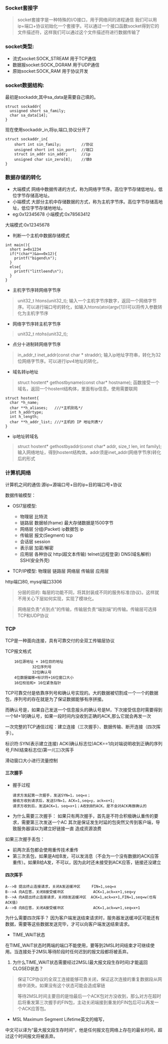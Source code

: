 ### Socket套接字
> socket套接字是一种特殊的I/O接口，用于网络间的进程通信
我们可以用ip+端口+协议初始化一个套接字。可以通过一个接口函数socket得到它的文件描述符，这样我们可以通过这个文件描述符进行数据传输了

### socket类型:
+ 流式socket:SOCK_STREAM 用于TCP通信
+ 数据报socket:SOCK_DGRAM 用于UDP通信
+ 原始socket:SOCK_RAM 用于协议开发

### socket数据结构:
最初是sockaddr,其中sa_data是需要自己填的。
```
struct sockaddr{
  unsigned short sa_family;
  char sa_data[14]; 
}
```
现在使用sockaddr_in,将ip,端口,协议分开了
```
struct sockaddr_in{
    short int sin_family;         //协议
    unsigned short int sin_port;  //端口
    struct in_addr sin_addr;      //ip
    unsigned char sin_zero[8];    //填0
}
```
### 数据存储的转化
+ 大端模式
网络中数据传递的方式，称为网络字节序。高位字节存储低地址，低位字节存储高地址。
+ 小端模式
大部分主机中存储数据的方式，称为主机字节序。高位字节存储高地址，低位字节存储地地址。
+ eg:0x12345678
小端模式:0x78563412

大端模式:0x12345678
+ 判断一个主机中数据存储模式
```
int main(){
  short a=0x1234
  if(*(char*)&a==0x12){
    printf("bigend\n");
  }
  else{
    printf("littleend\n");
  }
}
```
+ 主机字节序转网络字节序
> unit32_t htons(unit32_t);
输入一个主机字节序数字，返回一个网络字节序。可以进行端口号的转化，如输入htons(atoi(argv[1]))可以将传入参数转化为主机字节序
+ 网络字节序转主机字节序
> unit32_t ntohs(unit32_t);
+ 点分十进制转网络字节序
> in_addr_t inet_addr(const char * straddr);
输入ip地址字符串，转化为32位网络字节序。可以进行ipv4地址的转化，
+ 域名转ip地址
> struct hostent* gethostbyname(const char* hostname);
函数接受一个域名，返回一个hostent结构体，里面有ip信息。使用需要联网
```
struct hostent{
  char *h_name;
  char **h_aliases;   ///*主机别名*/
  int h_addrtype;
  int h_length;
  char **h_addr_list; ///*主机的 IP 地址列表*/
}
```
+ ip地址转域名
> struct hostent* gethostbyaddr(const char* addr, size_t len, int family);
输入网络地址，得到hostent结构体。addr须是inet_addr(网络字节序)转化后的形式

### 计算机网络
计算机之间的通信:源ip+源端口号+目的ip+目的端口号+协议

数据传输模型：
+ OSI7层模型: 
    + 物理层 比特流 
    + 链路层 数据帧(frame) 最大存储数据是1500字节
    + 网络层 分组(Packet) ip数据包 ip
    + 传输层 报文(Segment) tcp
    + 会话层 session
    + 表示层 加密/解密
    + 应用层 各种协议 http(超文本传输) telnet(远程登录) DNS(域名解析) SSH(安全外壳)
   
+ TCP/IP模型: 物理层 链路层 网络层 传输层 应用层

http端口80, mysql端口3306
> 分层的目的: 每层的功能不同，将其封装成不同的服务标准(协议)。这样就不用关心下层如何实现，实现了模块化。

> 网络层负责“点到点”的传输，传输层负责“端到端”的传输。传输层可选择TCP和UDP协议

### TCP
TCP是一种面向连接，具有可靠交付的全双工传输层协议

TCP报文格式
```
    16位源地址 + 16位目的地址
            32位序列号
            32位确认号
    4位数据偏移+标识符+16位窗口大小
    16位校验和+ 16位紧急指针
```
TCP可靠交付是依靠序列号和确认号实现的。大的数据被切割成一个一个的数据包，序列号的存在就是为了保证数据能够有序拼接。

而确认号是，如果自己发送一个信息报头的确认号是M，下次接受信息时需要得到一个M+1的确认号，如果一段时间内没收到正确的ACK,那么它就会再发一次

一次完整的TCP通信过程：建立连接（三次握手）、数据传输、断开连接（四次挥手）。

标识符:SYN(表示建立连接) ACK(确认标志位)ACK==1向对端说明收到正确的序列号,FIN(结束标志位)第一/(三)次挥手

滑动窗口大小进行流量控制

#### 三次握手
+ 握手过程
  ```
  请求方发起第一次握手，发送SYN=1，seq=x；
  接收方收到请求后，发送SYN=1，ACK=1,seq=y，ack=x+1;
  请求方收到后，发送ACK=1，seq=x+1；A收到B的ACK，是不会对ACK再做确认的
  ```
+ 为什么需要三次握手：
如果只有两次握手，首先是不符合积极确认重传的要求，需要第三次发送一个AC
其次是保证发生时延的包突然又传到客户端，导致服务器误以为建立好链接一直
造成资源浪费 

如果三次握手丢包：
  + 前两次丢包都会使用重传技术重传
  + 第三次丢包，如果是A给B发，可以发消息（不会为一个没有数据的ACK应答重传）。如果B给A发，不可以，因为此时还未接受到ACK应答，链接还没建立
 
#### 四次挥手
```
A-->B 提出终止连接请求，关闭A发送缓冲区     FIN=1,seq=x
B-->A 向A应答，关闭B接受缓冲区             ACK=1,ack=x+1,seq=y
B-->A 向A提出终止连接请求，关闭B发送缓冲区  ACK=1,ack=x+1,FIN=1,seq=w(也有ACK值)
A-->B 向B应答，关闭A接受缓冲区             ACK=1,ack=w+1,seq=x+1
```

为什么需要四次挥手？
因为客户端发送结束请求时，服务器发送缓冲区可能还有数据，需要等这些数据发送完毕，才可以向客户端发送结束请求。

+ TIME_WAIT状态

在TIME_WAIT状态时两端的端口不能使用，要等到2MSL时间结束才可继续使用。当连接处于2MSL等待阶段时任何迟到的报文段都将被丢弃。

1. 为什么TIME_WAIT状态需要经过2MSL(最大报文段生存时间)才能返回CLOSED状态？
> 保证TCP协议的全双工连接能够可靠关闭，保证这次连接的重复数据段从网络中消失。如果没有这个状态可能会造成窜链
> 
> 等待2MSL时间主要目的是怕最后一个ACK包对方没收到，那么对方在超时后将重发第三次握手的FIN包，主动关闭端接到重发的FIN包后可以再发一个ACK应答包。
+ MSL Maximum Segment Lifetime英文的缩写，

中文可以译为“最大报文段生存时间”，他是任何报文在网络上存在的最长时间，超过这个时间报文将被丢弃。

  









